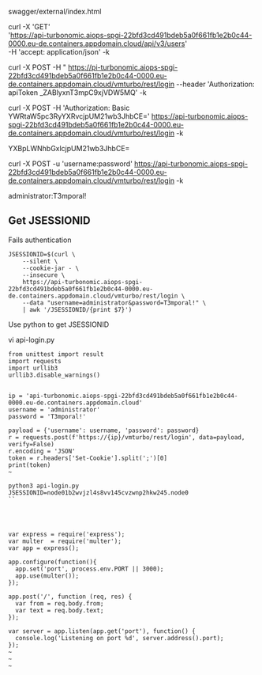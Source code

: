 swagger/external/index.html


curl -X 'GET' \
  'https://api-turbonomic.aiops-spgi-22bfd3cd491bdeb5a0f661fb1e2b0c44-0000.eu-de.containers.appdomain.cloud/api/v3/users' \
  -H 'accept: application/json' -k
  
  
  
  
  curl -X POST -H " https://pi-turbonomic.aiops-spgi-22bfd3cd491bdeb5a0f661fb1e2b0c44-0000.eu-de.containers.appdomain.cloud/vmturbo/rest/login --header 'Authorization: apiToken _ZABlyxnT3mpC9xjVDW5MQ' -k


curl -X POST -H 'Authorization: Basic YWRtaW5pc3RyYXRvcjpUM21wb3JhbCE=' https://api-turbonomic.aiops-spgi-22bfd3cd491bdeb5a0f661fb1e2b0c44-0000.eu-de.containers.appdomain.cloud/vmturbo/rest/login -k


YXBpLWNhbGxlcjpUM21wb3JhbCE=


curl -X POST -u 'username:password' https://api-turbonomic.aiops-spgi-22bfd3cd491bdeb5a0f661fb1e2b0c44-0000.eu-de.containers.appdomain.cloud/vmturbo/rest/login -k


administrator:T3mporal!


## Get JSESSIONID

Fails authentication
```
JSESSIONID=$(curl \
    --silent \
    --cookie-jar - \
    --insecure \
    https://api-turbonomic.aiops-spgi-22bfd3cd491bdeb5a0f661fb1e2b0c44-0000.eu-de.containers.appdomain.cloud/vmturbo/rest/login \
    --data "username=administrator&password=T3mporal!" \
    | awk '/JSESSIONID/{print $7}')
```


Use python to get JSESSIONID

vi api-login.py 

```
from unittest import result
import requests
import urllib3
urllib3.disable_warnings()


ip = 'api-turbonomic.aiops-spgi-22bfd3cd491bdeb5a0f661fb1e2b0c44-0000.eu-de.containers.appdomain.cloud'
username = 'administrator'
password = 'T3mporal!'

payload = {'username': username, 'password': password}
r = requests.post(f'https://{ip}/vmturbo/rest/login', data=payload, verify=False)
r.encoding = 'JSON'
token = r.headers['Set-Cookie'].split(';')[0]
print(token)
~              
```

```
python3 api-login.py
JSESSIONID=node01b2wvjzl4s8vv145cvzwnp2hkw245.node0
``




var express = require('express');
var multer  = require('multer');
var app = express();

app.configure(function(){
  app.set('port', process.env.PORT || 3000);
  app.use(multer());
});

app.post('/', function (req, res) {
  var from = req.body.from;
  var text = req.body.text;
});

var server = app.listen(app.get('port'), function() {
  console.log('Listening on port %d', server.address().port);
});
~                                                                                                                                                
~                                                                                                                                                
~               